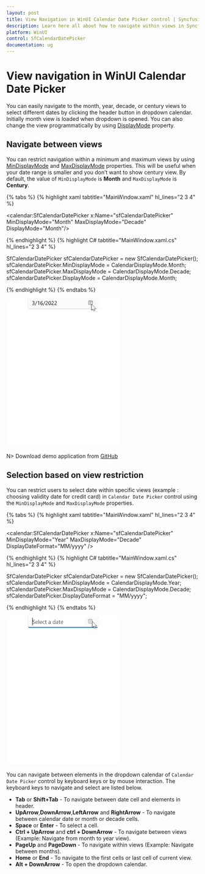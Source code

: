 ```yaml
---
layout: post
title: View Navigation in WinUI Calendar Date Picker control | Syncfusion
description: Learn here all about how to navigate within views in Syncfusion WinUI Calendar Date Picker control and more.
platform: WinUI
control: SfCalendarDatePicker
documentation: ug
---
```


# View navigation in WinUI Calendar Date Picker

You can easily navigate to the month, year, decade, or century views to select different dates by clicking the header button in dropdown calendar. Initially month view is loaded when dropdown is opened. You can also change the view programmatically by using [DisplayMode](https://help.syncfusion.com/cr/winui/Syncfusion.UI.Xaml.Calendar.SfCalendarDatePicker.html#Syncfusion_UI_Xaml_Calendar_SfCalendarDatePicker_DisplayMode) property.

## Navigate between views

You can restrict navigation within a minimum and maximum views by using [MinDisplayMode](https://help.syncfusion.com/cr/winui/Syncfusion.UI.Xaml.Calendar.SfCalendarDatePicker.html#Syncfusion_UI_Xaml_Calendar_SfCalendarDatePicker_MinDisplayMode) and [MaxDisplayMode](https://help.syncfusion.com/cr/winui/Syncfusion.UI.Xaml.Calendar.SfCalendarDatePicker.html#Syncfusion_UI_Xaml_Calendar_SfCalendarDatePicker_MaxDisplayMode) properties. This will be useful when your date range is smaller and you don’t want to show century view. By default, the value of `MinDisplayMode` is **Month** and `MaxDisplayMode` is **Century**.

{% tabs %}
{% highlight xaml tabtitle="MainWindow.xaml" hl_lines="2 3 4" %}

<calendar:SfCalendarDatePicker x:Name="sfCalendarDatePicker"
                               MinDisplayMode="Month"
                               MaxDisplayMode="Decade"
                               DisplayMode="Month"/>

{% endhighlight %}
{% highlight C# tabtitle="MainWindow.xaml.cs" hl_lines="2 3 4" %}

SfCalendarDatePicker sfCalendarDatePicker = new SfCalendarDatePicker();
sfCalendarDatePicker.MinDisplayMode = CalendarDisplayMode.Month;
sfCalendarDatePicker.MaxDisplayMode = CalendarDisplayMode.Decade;
sfCalendarDatePicker.DisplayMode = CalendarDisplayMode.Month;

{% endhighlight %}
{% endtabs %}

![date-picker-view-navigation-in-winui-calendar-date-picker](Navigation_images/date-picker-view-navigation-in-winui-calendar-date-picker.gif)

N> Download demo application from [GitHub](https://github.com/SyncfusionExamples/syncfusion-winui-tools-calendardatepicker-examples/blob/main/Samples/Restriction)

## Selection based on view restriction

You can restrict users to select date within specific views (example : choosing validity date for credit card) in `Calendar Date Picker` control using the `MinDisplayMode` and `MaxDisplayMode` properties.

{% tabs %}
{% highlight xaml tabtitle="MainWindow.xaml" hl_lines="2 3 4" %}

<calendar:SfCalendarDatePicker x:Name="sfCalendarDatePicker" 
                             MinDisplayMode="Year"
                             MaxDisplayMode="Decade"
                             DisplayDateFormat="MM/yyyy"
                             />

{% endhighlight %}
{% highlight C# tabtitle="MainWindow.xaml.cs" hl_lines="2 3 4" %}

SfCalendarDatePicker sfCalendarDatePicker = new SfCalendarDatePicker();
sfCalendarDatePicker.MinDisplayMode = CalendarDisplayMode.Year;
sfCalendarDatePicker.MaxDisplayMode = CalendarDisplayMode.Decade;
sfCalendarDatePicker.DisplayDateFormat = "MM/yyyy";

{% endhighlight %}
{% endtabs %}

![date-picker-restrict-date-selection-in-winui-calendar-date-picker](Navigation_images/date-picker-restrict-date-selection-in-winui-calendar-date-picker.gif)

You can navigate between elements in the dropdown calendar of `Calendar Date Picker` control by keyboard keys or by mouse interaction. The keyboard keys to navigate and select are listed below.

* **Tab** or **Shift+Tab** - To navigate between date cell and elements in header.
* **UpArrow**,**DownArrow**,**LeftArrow** and **RightArrow** - To navigate between calendar date or month or decade cells.
* **Space** or **Enter** - To select a cell.
* **Ctrl + UpArrow** and **ctrl + DownArrow** - To navigate between views (Example: Navigate from month to year view).
* **PageUp** and **PageDown** - To navigate within views (Example: Navigate between months).
* **Home** or **End** - To navigate to the first cells or last cell of current view.
* **Alt + DownArrow** - To open the dropdown calendar.